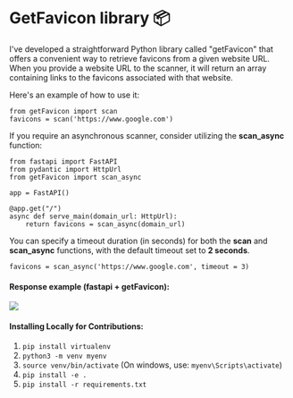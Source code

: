 # GetFavicon library 📦

I've developed a straightforward Python library called "getFavicon" that offers a convenient way to retrieve favicons from a given website URL. When you provide a website URL to the scanner, it will return an array containing links to the favicons associated with that website.

Here's an example of how to use it:

```
from getFavicon import scan
favicons = scan('https://www.google.com')
```

If you require an asynchronous scanner, consider utilizing the **scan_async** function:

```
from fastapi import FastAPI
from pydantic import HttpUrl
from getFavicon import scan_async

app = FastAPI()

@app.get("/")
async def serve_main(domain_url: HttpUrl):
    return favicons = scan_async(domain_url)
```

You can specify a timeout duration (in seconds) for both the **scan** and **scan_async** functions, with the default timeout set to **2 seconds**.

```
favicons = scan_async('https://www.google.com', timeout = 3)
```

#### Response example (fastapi + getFavicon):

<img src="https://i.imgur.com/JuWLbsd.png"/>

<br/>

#### Installing Locally for Contributions:

1. `pip install virtualenv`
2. `python3 -m venv myenv`
3. `source venv/bin/activate`
   (On windows, use: `myenv\Scripts\activate`)
4. `pip install -e .`
5. `pip install -r requirements.txt`
